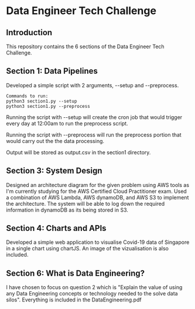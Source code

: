 # Data Engineer Tech Challenge

## Introduction

This repository contains the 6 sections of the Data Engineer Tech Challenge.

## Section 1: Data Pipelines

Developed a simple script with 2 arguments, --setup and --preprocess.

    Commands to run:
    python3 section1.py --setup
    python3 section1.py --preprocess

Running the script with --setup will create the cron job that would trigger every day at 12:00am to run the preprocess script.

Running the script with --preprocess will run the preprocess portion that would carry out the the data processing.

Output will be stored as output.csv in the section1 directory.

## Section 3: System Design

Designed an architecture diagram for the given problem using AWS tools as I'm currently studying for the AWS Certified Cloud Practitioner exam. Used a combination of AWS Lambda, AWS dynamoDB, and AWS S3 to implement the architecture. The system will be able to log down the required information in dynamoDB as its being stored in S3.

## Section 4: Charts and APIs

Developed a simple web application to visualise Covid-19 data of Singapore in a single chart using chartJS. An image of the vizualisation is also included.

## Section 6: What is Data Engineering?

I have chosen to focus on question 2 which is "Explain the value of using any Data Engineering concepts or technology needed to the solve data silos". Everything is included in the DataEngineering.pdf
